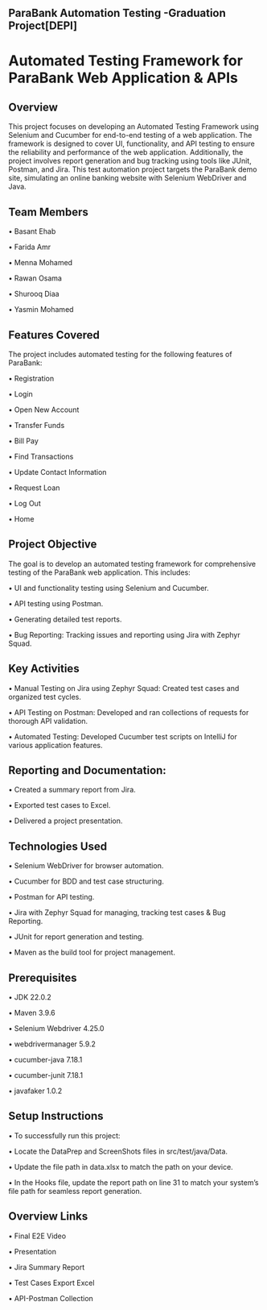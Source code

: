 ## ParaBank Automation Testing -Graduation Project[DEPI]

# Automated Testing Framework for ParaBank Web Application & APIs

## Overview
This project focuses on developing an Automated Testing Framework using Selenium and Cucumber for end-to-end testing of a web application. The framework is designed to cover UI, functionality, and API testing to ensure the reliability and performance of the web application. Additionally, the project involves report generation and bug tracking using tools like JUnit, Postman, and Jira. This test automation project targets the ParaBank demo site, simulating an online banking website with Selenium WebDriver and Java.

## Team Members

• Basant Ehab

• Farida Amr

• Menna Mohamed

• Rawan Osama

• Shurooq Diaa

• Yasmin Mohamed

## Features Covered
The project includes automated testing for the following features of ParaBank:

• Registration

• Login

• Open New Account

• Transfer Funds

• Bill Pay

• Find Transactions

• Update Contact Information

• Request Loan

• Log Out

• Home

## Project Objective

The goal is to develop an automated testing framework for comprehensive testing of the ParaBank web application. This includes:

• UI and functionality testing using Selenium and Cucumber.

• API testing using Postman.

• Generating detailed test reports.

• Bug Reporting: Tracking issues and reporting using Jira with Zephyr Squad.

## Key Activities

• Manual Testing on Jira using Zephyr Squad: Created test cases and organized test cycles.

• API Testing on Postman: Developed and ran collections of requests for thorough API validation.

• Automated Testing: Developed Cucumber test scripts on IntelliJ for various application features.

## Reporting and Documentation:

• Created a summary report from Jira.

• Exported test cases to Excel.

• Delivered a project presentation.

## Technologies Used

• Selenium WebDriver for browser automation.

• Cucumber for BDD and test case structuring.

• Postman for API testing.

• Jira with Zephyr Squad for managing, tracking test cases & Bug Reporting.

• JUnit for report generation and testing.

• Maven as the build tool for project management.

## Prerequisites

• JDK 22.0.2

• Maven 3.9.6

• Selenium Webdriver 4.25.0

• webdrivermanager 5.9.2

• cucumber-java 7.18.1

• cucumber-junit 7.18.1

• javafaker 1.0.2

## Setup Instructions
• To successfully run this project:

• Locate the DataPrep and ScreenShots files in src/test/java/Data.

• Update the file path in data.xlsx to match the path on your device.

• In the Hooks file, update the report path on line 31 to match your system’s file path for seamless report generation.


## Overview Links
• Final E2E Video

• Presentation

• Jira Summary Report

• Test Cases Export Excel

• API-Postman Collection
